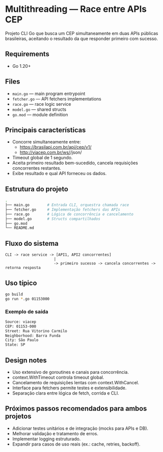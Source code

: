 # Multithreading — Race entre APIs CEP

Projeto CLI Go que busca um CEP simultaneamente em duas APIs públicas brasileiras, aceitando o resultado da que responder primeiro com sucesso.

## Requirements

- Go 1.20+

## Files

- `main.go` — main program entrypoint
- `fetcher.go` — API fetchers implementations
- `race.go` — race logic service
- `model.go` — shared structs
- `go.mod` — module definition

## Principais características

- Concorre simultaneamente entre:
  - <https://brasilapi.com.br/api/cep/v1/><cep>
  - <http://viacep.com.br/ws/><cep>/json/
- Timeout global de 1 segundo.
- Aceita primeiro resultado bem-sucedido, cancela requisições concorrentes restantes.
- Exibe resultado e qual API forneceu os dados.

## Estrutura do projeto

```bash
.
├── main.go        # Entrada CLI, orquestra chamada race
├── fetcher.go     # Implementação fetchers das APIs
├── race.go        # Lógica de concorrência e cancelamento
├── model.go       # Structs compartilhados
├── go.mod
└── README.md
```

## Fluxo do sistema

```
CLI -> race service -> [API1, API2 concorrentes]
                      |
                      -> primeiro sucesso -> cancela concorrentes -> retorna resposta
```

## Uso típico

```bash
go build
go run *.go 01153000
```

### Exemplo de saída

```bash
Source: viacep
CEP: 01153-000
Street: Rua Vitorino Carmilo
Neighborhood: Barra Funda
City: São Paulo
State: SP
```

## Design notes

- Uso extensivo de goroutines e canais para concorrência.
- context.WithTimeout controla timeout global.
- Cancelamento de requisições lentas com context.WithCancel.
- Interface para fetchers permite testes e extensibilidade.
- Separação clara entre lógica de fetch, corrida e CLI.

## Próximos passos recomendados para ambos projetos

- Adicionar testes unitários e de integração (mocks para APIs e DB).
- Melhorar validação e tratamento de erros.
- Implementar logging estruturado.
- Expandir para casos de uso reais (ex.: cache, retries, backoff).
